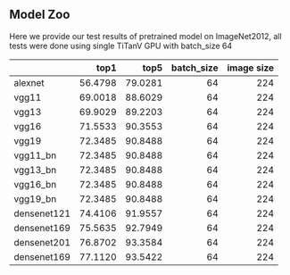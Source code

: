 ## Model Zoo
Here we provide our test results of pretrained model on ImageNet2012, all tests were done using single TiTanV GPU with batch_size 64

|                        |    top1 |    top5 |  batch_size | image size |
|:-----------------------|--------:|--------:|------------:|-----------:|
| alexnet                | 56.4798 | 79.0281 |     64      |   224      |
| vgg11                  | 69.0018 | 88.6029 |     64      |   224      |
| vgg13                  | 69.9029 | 89.2203 |     64      |   224      |
| vgg16                  | 71.5533 | 90.3553 |     64      |   224      |
| vgg19                  | 72.3485 | 90.8488 |     64      |   224      |
| vgg11_bn               | 72.3485 | 90.8488 |     64      |   224      |
| vgg13_bn               | 72.3485 | 90.8488 |     64      |   224      |
| vgg16_bn               | 72.3485 | 90.8488 |     64      |   224      |
| vgg19_bn               | 72.3485 | 90.8488 |     64      |   224      |
| densenet121            | 74.4106 | 91.9557 |     64      |   224      |
| densenet169            | 75.5635 | 92.7949 |     64      |   224      |
| densenet201            | 76.8702 | 93.3584 |     64      |   224      |
| densenet169            | 77.1120 | 93.5422 |     64      |   224      |